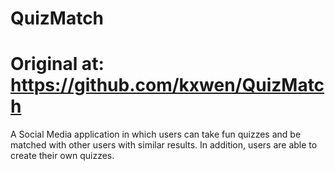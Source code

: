 # QuizMatch
# Original at: https://github.com/kxwen/QuizMatch
A Social Media application in which users can take fun quizzes and be matched with other users with similar results. In addition, users are able to create their own quizzes.
